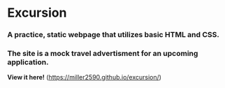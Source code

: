 # Excursion

### A practice, static webpage that utilizes basic HTML and CSS.
### The site is a mock travel advertisment for an upcoming application.
**View it here!** (https://miller2590.github.io/excursion/)
